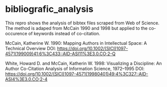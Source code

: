 # bibliografic_analysis

This repro shows the analysis of bibtex files scraped from Web of Science.
The method is adaped from McCain 1990 and 1998 but applied to the co-occurence of keywords instead of co-citation.


McCain, Katherine W. 1990: Mapping Authors in Intellectual Space: A Technical Overview
DOI: https://doi.org/10.1002/(SICI)1097-4571(199009)41:6%3C433::AID-ASI11%3E3.0.CO;2-Q

White, Howard D. and McCain, Katherin W. 1998: Visualizing a Discipline: An Author Co-Citation Analysis
of Information Science, 1972–1995
DOI: https://doi.org/10.1002/(SICI)1097-4571(19980401)49:4%3C327::AID-ASI4%3E3.0.CO;2-4
